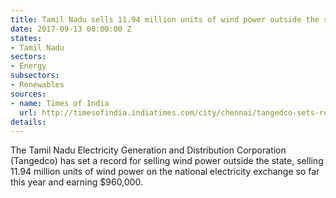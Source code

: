 ```yaml
---
title: Tamil Nadu sells 11.94 million units of wind power outside the state
date: 2017-09-13 00:00:00 Z
states:
- Tamil Nadu
sectors:
- Energy
subsectors:
- Renewables
sources:
- name: Times of India
  url: http://timesofindia.indiatimes.com/city/chennai/tangedco-sets-record-in-sale-of-wind-power-to-other-states/articleshow/60402949.cms
details: 
---
```


The Tamil Nadu Electricity Generation and Distribution Corporation (Tangedco) has set a record for selling wind power outside the state, selling 11.94 million units of wind power on the national electricity exchange so far this year and earning $960,000. 

